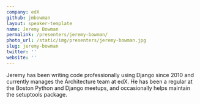 ```yaml
---
company: edX
github: jmbowman
layout: speaker-template
name: Jeremy Bowman
permalink: /presenters/jeremy-bowman/
photo_url: /static/img/presenters/jeremy-bowman.jpg
slug: jeremy-bowman
twitter: ''
website: ''
---
```


Jeremy has been writing code professionally using Django since 2010 and currently manages the Architecture team at edX.  He has been a regular at the Boston Python and Django meetups, and occasionally helps maintain the setuptools package.
